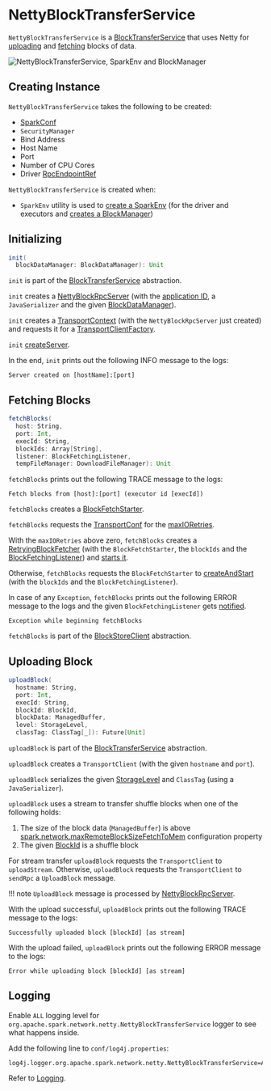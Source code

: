 # NettyBlockTransferService

`NettyBlockTransferService` is a [BlockTransferService](BlockTransferService.md) that uses Netty for [uploading](#uploadBlock) and [fetching](#fetchBlocks) blocks of data.

![NettyBlockTransferService, SparkEnv and BlockManager](../images/storage/NettyBlockTransferService.png)

## Creating Instance

`NettyBlockTransferService` takes the following to be created:

* <span id="conf"> [SparkConf](../SparkConf.md)
* <span id="securityManager"> `SecurityManager`
* <span id="bindAddress"> Bind Address
* <span id="hostName"> Host Name
* <span id="_port"> Port
* <span id="numCores"> Number of CPU Cores
* <span id="driverEndPointRef"> Driver [RpcEndpointRef](../rpc/RpcEndpointRef.md)

`NettyBlockTransferService` is created when:

* `SparkEnv` utility is used to [create a SparkEnv](../SparkEnv.md#create-NettyBlockTransferService) (for the driver and executors and [creates a BlockManager](../SparkEnv.md#create-BlockManager))

## <span id="init"> Initializing

```scala
init(
  blockDataManager: BlockDataManager): Unit
```

`init` is part of the [BlockTransferService](BlockTransferService.md#init) abstraction.

`init` creates a [NettyBlockRpcServer](NettyBlockRpcServer.md) (with the [application ID](../SparkConf.md#getAppId), a `JavaSerializer` and the given [BlockDataManager](BlockDataManager.md)).

`init` creates a [TransportContext](../network/TransportContext.md) (with the `NettyBlockRpcServer` just created) and requests it for a [TransportClientFactory](../network/TransportContext.md#createClientFactory).

`init` [createServer](#createServer).

In the end, `init` prints out the following INFO message to the logs:

```text
Server created on [hostName]:[port]
```

## <span id="fetchBlocks"> Fetching Blocks

```scala
fetchBlocks(
  host: String,
  port: Int,
  execId: String,
  blockIds: Array[String],
  listener: BlockFetchingListener,
  tempFileManager: DownloadFileManager): Unit
```

`fetchBlocks` prints out the following TRACE message to the logs:

```text
Fetch blocks from [host]:[port] (executor id [execId])
```

`fetchBlocks` creates a [BlockFetchStarter](../core/BlockFetchStarter.md).

`fetchBlocks` requests the [TransportConf](#transportConf) for the [maxIORetries](../network/TransportConf.md#maxIORetries).

With the `maxIORetries` above zero, `fetchBlocks` creates a [RetryingBlockFetcher](../core/RetryingBlockFetcher.md) (with the `BlockFetchStarter`, the `blockIds` and the [BlockFetchingListener](../core/BlockFetchingListener.md)) and [starts it](../core/RetryingBlockFetcher.md#start).

Otherwise, `fetchBlocks` requests the `BlockFetchStarter` to [createAndStart](../core/BlockFetchStarter.md#createAndStart) (with the `blockIds` and the `BlockFetchingListener`).

In case of any `Exception`, `fetchBlocks` prints out the following ERROR message to the logs and the given `BlockFetchingListener` gets [notified](../core/BlockFetchingListener.md#onBlockFetchFailure).

```text
Exception while beginning fetchBlocks
```

`fetchBlocks` is part of the [BlockStoreClient](BlockStoreClient.md#fetchBlocks) abstraction.

## <span id="uploadBlock"> Uploading Block

```scala
uploadBlock(
  hostname: String,
  port: Int,
  execId: String,
  blockId: BlockId,
  blockData: ManagedBuffer,
  level: StorageLevel,
  classTag: ClassTag[_]): Future[Unit]
```

`uploadBlock` is part of the [BlockTransferService](BlockTransferService.md#uploadBlock) abstraction.

`uploadBlock` creates a `TransportClient` (with the given `hostname` and `port`).

`uploadBlock` serializes the given [StorageLevel](StorageLevel.md) and `ClassTag` (using a `JavaSerializer`).

`uploadBlock` uses a stream to transfer shuffle blocks when one of the following holds:

1. The size of the block data (`ManagedBuffer`) is above [spark.network.maxRemoteBlockSizeFetchToMem](../configuration-properties.md#spark.network.maxRemoteBlockSizeFetchToMem) configuration property
1. The given [BlockId](BlockId.md) is a shuffle block

For stream transfer `uploadBlock` requests the `TransportClient` to `uploadStream`. Otherwise, `uploadBlock` requests the `TransportClient` to `sendRpc` a `UploadBlock` message.

!!! note
    `UploadBlock` message is processed by [NettyBlockRpcServer](NettyBlockRpcServer.md).

With the upload successful, `uploadBlock` prints out the following TRACE message to the logs:

```text
Successfully uploaded block [blockId] [as stream]
```

With the upload failed, `uploadBlock` prints out the following ERROR message to the logs:

```text
Error while uploading block [blockId] [as stream]
```

## Logging

Enable `ALL` logging level for `org.apache.spark.network.netty.NettyBlockTransferService` logger to see what happens inside.

Add the following line to `conf/log4j.properties`:

```text
log4j.logger.org.apache.spark.network.netty.NettyBlockTransferService=ALL
```

Refer to [Logging](../spark-logging.md).
